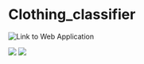 # Clothing_classifier

![Link to Web Application](https://aldanajd-clothing-classifier-classifier-app-st-mu353i.streamlit.app/)


![](https://github.com/aldanajd/Clothing_classifier/blob/main/images/cf.png)
![](https://github.com/aldanajd/Clothing_classifier/blob/main/images/hp_accuracy.png)
